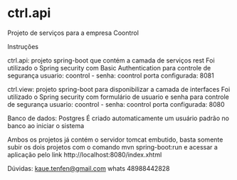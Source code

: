 # ctrl.api
Projeto de serviços para a empresa Coontrol

Instruções

ctrl.api: projeto spring-boot que contém a camada de serviços rest
Foi utilizado o Spring security com Basic Authentication para controle de segurança
usuario: coontrol - senha: coontrol
porta configurada: 8081

ctrl.view: projeto spring-boot para disponibilizar a camada de interfaces
Foi utilizado o Spring security com formulário de usuario e senha para controle de segurança
usuario: coontrol - senha: coontrol
porta configurada: 8080

Banco de dados: Postgres
É criado automaticamente um usuário padrão no banco ao iniciar o sistema

Ambos os projetos já contém o servidor tomcat embutido, basta somente subir os dois projetos com o comando
mvn spring-boot:run e acessar a aplicação pelo link http://localhost:8080/index.xhtml

Dúvidas:
kaue.tenfen@gmail.com
whats 48988442828
